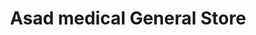 ---
title: "Asad medical General Store"
url: /karachi/asad-medical-general-store/
shop: medical supply
---